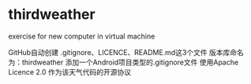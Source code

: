 # thirdweather
exercise for new computer in virtual machine

GitHub自动创建 .gitignore、LICENCE、README.md这3个文件
版本库命名为：thirdweather
添加一个Android项目类型的.gitignore文件
使用Apache Licence 2.0 作为该天气代码的开源协议

